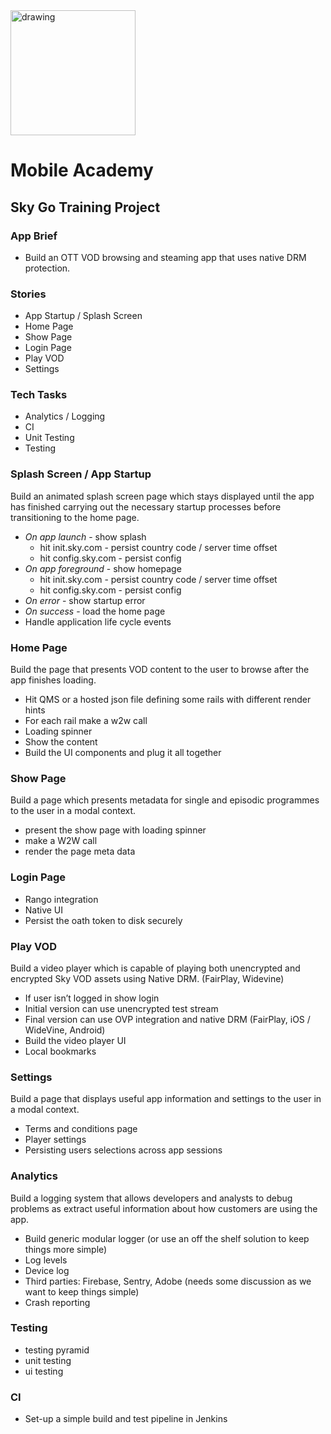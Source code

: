 <img src="https://user-images.githubusercontent.com/52349/136939032-ae5ad45b-fbd0-4f8f-8631-50eba7c85743.png" alt="drawing" width="200"/>

# Mobile Academy 
## Sky Go Training Project 
### App Brief
* Build an OTT VOD browsing and steaming app that uses native DRM protection. 

### Stories
* App Startup / Splash Screen 
* Home Page  
* Show Page 
* Login Page
* Play VOD
* Settings 

### Tech Tasks
* Analytics / Logging 
* CI 
* Unit Testing 
* Testing 

### Splash Screen / App Startup 

Build an animated splash screen page which stays displayed until the app has finished carrying out the necessary startup processes before transitioning to the home page. 

* *On app launch* - show splash 
	* hit init.sky.com - persist country code / server time offset 
	* hit config.sky.com  - persist config 
* *On app foreground* - show homepage 
	* hit init.sky.com - persist country code / server time offset 
	* hit config.sky.com  - persist config  
* *On error* - show startup error 
* *On success* - load the home page 
* Handle application life cycle events 

### Home Page

Build the page that presents VOD content to the user to browse after the app finishes loading. 

* Hit QMS or a hosted json file defining some rails with different render hints 
* For each rail make a w2w call 
* Loading spinner 
* Show the content 
* Build the UI components and plug it all together 

### Show Page 

Build a page which presents metadata for single and episodic programmes to the user in a modal context. 

* present the show page with loading spinner 
* make a W2W call 
* render the page meta data 

### Login Page
* Rango integration 
* Native UI 
* Persist the oath token to disk securely 

### Play VOD 

Build a video player which is capable of playing both unencrypted and encrypted Sky VOD assets using Native DRM. (FairPlay, Widevine)

* If user isn’t logged in show login 
* Initial version can use unencrypted test stream
* Final version can use OVP integration and native DRM (FairPlay, iOS / WideVine, Android) 
* Build the video player UI 
* Local bookmarks 

### Settings 

Build a page that displays useful app information and settings to the user in a modal context. 

* Terms and conditions page 
* Player settings 
* Persisting users selections across app sessions 

### Analytics 

Build a logging system that allows developers and analysts to debug problems as extract useful information about how customers are using the app. 

* Build generic modular logger (or use an off the shelf solution to keep things more simple)
* Log levels 
* Device log 
* Third parties: Firebase, Sentry, Adobe (needs some discussion as we want to keep things simple)
* Crash reporting 

### Testing
* testing pyramid 
* unit testing 
* ui testing 

### CI 
* Set-up a simple build and test pipeline in Jenkins 
